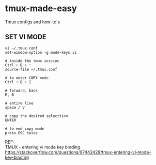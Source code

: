 # tmux-made-easy
Tmux configs and how-to's

## SET VI MODE
```
vi ~/.tmux.conf
set-window-option -g mode-keys vi

# inside the tmux session
Ctrl + B + :
source-file ~/.tmux.conf

# to enter COPY mode
Ctrl + B + [

# forward, back
E, B

# entire line
space / V

# copy the desired selecttion
ENTER

# to end copy mode
press ESC twice
```

REF: \
TMUX - entering vi mode key binding \
https://stackoverflow.com/questions/67442428/tmux-entering-vi-mode-key-binding
